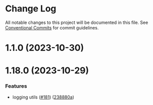 # Change Log

All notable changes to this project will be documented in this file.
See [Conventional Commits](https://conventionalcommits.org) for commit guidelines.

# 1.1.0 (2023-10-30)

# 1.18.0 (2023-10-29)

### Features

- logging utils ([#181](https://github.com/cstn/rocklab-utils/issues/181)) ([238880a](https://github.com/cstn/rocklab-utils/commit/238880a86692a680cda4d22a70c7ce1650791504))
